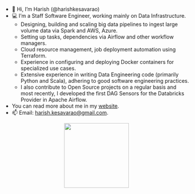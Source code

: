 - 👋 Hi, I’m Harish (@harishkesavarao)
- 💻 I’m a Staff Software Engineer, working mainly on Data Infrastructure.
  - Designing, building and scaling big data pipelines to ingest large volume data via Spark and AWS, Azure. 
  - Setting up tasks, dependencies via Airflow and other workflow managers.
  - Cloud resource management, job deployment automation using Terraform. 
  - Experience in configuring and deploying Docker containers for specialized use cases.
  - Extensive experience in writing Data Engineering code (primarily Python and Scala), adhering to good software engineering practices.
  - I also contribute to Open Source projects on a regular basis and most recently, I developed the first DAG Sensors for the Databricks Provider in Apache Airflow.
-  You can read more about me in my [website](http://harishkrblog.dev).
- 📫 Email: harish.kesavarao@gmail.com.

<!---
harishkesavarao/harishkesavarao is a ✨ special ✨ repository because its `README.md` (this file) appears on your GitHub profile.
You can click the Preview link to take a look at your changes.
--->
<p align=center>
  <a href="https://github-readme-stats.vercel.app/api?username=harishkesavarao" title="Go to Source">
    <img height=175 align="center" src="https://github-readme-stats.vercel.app/api?username=harishkesavarao&show_icons=true&theme=transparent">
  </a>
<!--   <a href="https://github-readme-stats.vercel.app/api/top-langs/?username=harishkesavarao">
  <img height=175 align="center" src="https://github-readme-stats.vercel.app/api/top-langs/?username=harishkesavarao&show_icons=true&theme=transparent" />
  </a>
</p> -->
